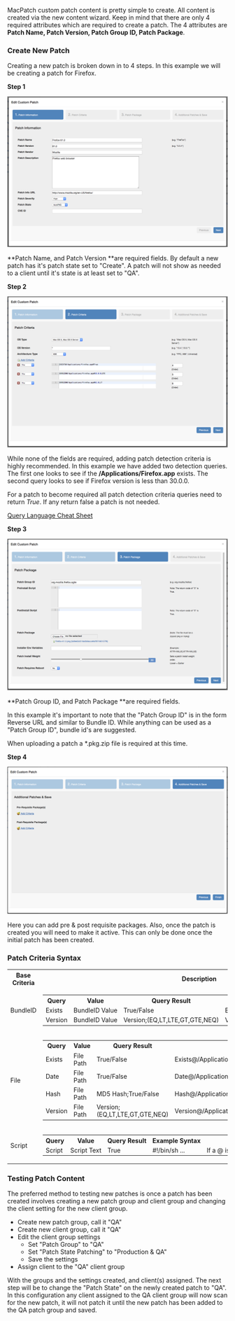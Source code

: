 

MacPatch custom patch content is pretty simple to create. All content is created via the new content wizard. Keep in mind that there are only 4 required attributes which are required to create a patch. The 4 attributes are **Patch Name, Patch Version, Patch Group ID, Patch Package**.

### Create New Patch <a name='a1'></a>

Creating a new patch is broken down in to 4 steps. In this example we will be creating a patch for Firefox.

**Step 1**

[![](images/content/Patch-Step1.png)](images/content/Patch-Step1.png)

**Patch Name, and Patch Version **are required fields. By default a new patch has it's patch state set to "Create". A patch will not show as needed to a client until it's state is at least set to "QA".

**Step 2**

[![](images/content/Patch-Step2.png)](images/content/Patch-Step2.png)

While none of the fields are required, adding patch detection criteria is highly recommended. In this example we have added two detection queries. The first one looks to see if the **/Applications/Firefox.app** exists. The second query looks to see if Firefox version is less than 30.0.0.

For a patch to become required all patch detection criteria queries need to return *True*. If any return false a patch is not needed.

[Query Language Cheat Sheet](#a2)

**Step 3**

[![](images/content/Patch-Step3.png)](images/content/Patch-Step3.png)

**Patch Group ID, and Patch Package **are required fields.

In this example it's important to note that the "Patch Group ID" is in the form Reverse URL and similar to Bundle ID. While anything can be used as a "Patch Group ID", bundle id's are suggested.

When uploading a patch a *.pkg.zip file is required at this time.

**Step 4**

[ ![](images/content/Patch-Step4.png) ](images/content/Patch-Step4.png)


Here you can add pre & post requisite packages. Also, once the patch is created you will need to make it active. This can only be done once the initial patch has been created.

### Patch Criteria Syntax <a name="a2"></a>
<table>
	<tr>
		<th>Base Criteria</th>
		<th>Description</th>
	</tr>
<tr>
	<td>BundleID</td>
	<td>
		<table id="sampleInner">
<tr>
<th>Query</th>
<th>Value</th>
<th>Query Result</th>
<th>Example Syntax</th>
</tr>
<tr>
<td>Exists</td>
<td>BundleID Value</td>
<td>True/False</td>
<td>Exists@com.adobe.Reader@True</td>
</tr>
<tr>
<td>Version</td>
<td>BundleID Value</td>
<td>Version;(EQ,LT,LTE,GT,GTE,NEQ)</td>
<td>Version@com.adobe.Reader@9.3.0;LT</td>
</tr>
</table>
</td>
</tr>
<tr>
<td>File</td>
<td>
<table id="sampleInner">
<tr>
<th>Query</th>
<th>Value</th>
<th>Query Result</th>
<th>Example Syntax</th>
</tr>
<tr>
<td>Exists</td>
<td>File Path</td>
<td>True/False</td>
<td>Exists@/Applications/Firefox.app@True</td>
</tr>
<tr>
<td>Date</td>
<td>File Path</td>
<td>True/False</td>
<td>Date@/Applications/Firefox.app@2010-03-22 12:00:00;LT</td>
</tr>
<tr>
<td>Hash</td>
<td>File Path</td>
<td>MD5 Hash;True/False</td>
<td>Hash@/Applications/Firefox.app@123432dsh2362h3h;TRUE</td>
</tr>
<tr>
<td>Version</td>
<td>File Path</td>
<td>Version;(EQ,LT,LTE,GT,GTE,NEQ)</td>
<td>Version@/Applications/Firefox.app@3.5.7;LT</td>
</tr>
</table>
</td>
<tr>
<td>Script</td>
<td>
<table id="sampleInner">
<tr>
<th>Query</th>
<th>Value</th>
<th>Query Result</th>
<th>Example Syntax</th>
<th>Notes</th>
</tr>
<tr>
<td>Script</td>
<td>Script Text</td>
<td>True</td>
<td>#!/bin/sh ...</td>
<td>If a @ is used it must be escaped with @</td>
</tr>
</table>
</td>
</tr>
</tr>
</table>

### Testing Patch Content <a name='a3'></a>

The preferred method to testing new patches is once a patch has been created involves creating a new patch group and client group and changing the client setting for the new client group.

* Create new patch group, call it "QA"
* Create new client group, call it "QA"
* Edit the client group settings
	* Set "Patch Group" to "QA"
	* Set "Patch State Patching" to "Production & QA"
	* Save the settings
* Assign client to the "QA" client group

With the groups and the settings created, and client(s) assigned. The next step will be to change the "Patch State" on the newly created patch to "QA".
In this configuration any client assigned to the QA client group will now scan for the new patch, it will not patch it until the new patch has been added to the QA patch group and saved.
